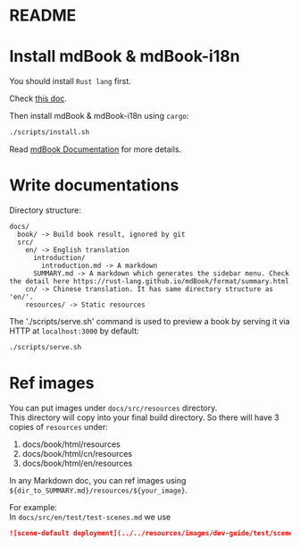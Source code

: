 # README

# Install mdBook & mdBook-i18n

You should install `Rust lang` first.

Check [this doc](https://www.rust-lang.org/learn/get-started).

Then install mdBook & mdBook-i18n using `cargo`:

```bash
./scripts/install.sh
```

Read [mdBook Documentation](https://rust-lang.github.io/mdBook/format/summary.html) for more details.

# Write documentations

Directory structure:
```text
docs/
  book/ -> Build book result, ignored by git
  src/
    en/ -> English translation
      introduction/
        introduction.md -> A markdown
      SUMMARY.md -> A markdown which generates the sidebar menu. Check the detail here https://rust-lang.github.io/mdBook/format/summary.html
    cn/ -> Chinese translation. It has same directory structure as 'en/'.
    resources/ -> Static resources
```

The './scripts/serve.sh' command is used to preview a book by serving it via HTTP at `localhost:3000` by default:
```bash
./scripts/serve.sh
```

# Ref images
You can put images under `docs/src/resources` directory.  
This directory will copy into your final build directory. So there will have 3 copies of `resources` under:
1. docs/book/html/resources
2. docs/book/html/cn/resources
3. docs/book/html/en/resources

In any Markdown doc, you can ref images using `${dir_to_SUMMARY.md}/resources/${your_image}`.

For example:  
In `docs/src/en/test/test-scenes.md` we use 
```markdown
![scene-default deployment](../../resources/images/dev-guide/test/scene-default.jpg)
```
